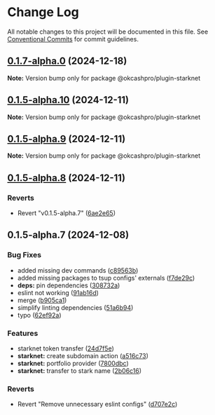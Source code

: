 # Change Log

All notable changes to this project will be documented in this file.
See [Conventional Commits](https://conventionalcommits.org) for commit guidelines.

## [0.1.7-alpha.0](https://github.com/okcashpro/okai/compare/v0.1.5-alpha.10...v0.1.7-alpha.0) (2024-12-18)

**Note:** Version bump only for package @okcashpro/plugin-starknet





## [0.1.5-alpha.10](https://github.com/okcashpro/okai/compare/v0.1.5-alpha.9...v0.1.5-alpha.10) (2024-12-11)

**Note:** Version bump only for package @okcashpro/plugin-starknet





## [0.1.5-alpha.9](https://github.com/okcashpro/okai/compare/v0.1.5-alpha.8...v0.1.5-alpha.9) (2024-12-11)

**Note:** Version bump only for package @okcashpro/plugin-starknet





## [0.1.5-alpha.8](https://github.com/okcashpro/okai/compare/v0.1.5-alpha.7...v0.1.5-alpha.8) (2024-12-11)


### Reverts

* Revert "v0.1.5-alpha.7" ([6ae2e65](https://github.com/okcashpro/okai/commit/6ae2e65b31a23c7f2fed9965db8b4384292ef576))





## 0.1.5-alpha.7 (2024-12-08)


### Bug Fixes

* added missing dev commands ([c89563b](https://github.com/okcashpro/okai/commit/c89563bc020f0b21a69599b706534f2edfbdf1cd))
* added missing packages to tsup configs' externals ([f7de29c](https://github.com/okcashpro/okai/commit/f7de29cf2ed452e08fa68ebd44360f5bc5a3bf20))
* **deps:** pin dependencies ([308732a](https://github.com/okcashpro/okai/commit/308732a8906881a0c7a023765bbd4c5590c565e6))
* eslint not working ([91ab16d](https://github.com/okcashpro/okai/commit/91ab16d6cb7361e6785ad5e6f7a617584357f00a))
* merge ([b905ca1](https://github.com/okcashpro/okai/commit/b905ca1adf0a911671a183a995517706f3eb7fbd))
* simplify linting dependencies ([51a6b94](https://github.com/okcashpro/okai/commit/51a6b94f6764f4951f48b730c5fdf821876c070f))
* typo ([62ef92a](https://github.com/okcashpro/okai/commit/62ef92aade4be9df09dbc597db9363acd57d5997))


### Features

* starknet token transfer ([24d7f5e](https://github.com/okcashpro/okai/commit/24d7f5e8ad2390bfcbd911ac94e67b728c5388f3))
* **starknet:** create subdomain action ([a516c73](https://github.com/okcashpro/okai/commit/a516c731d150623d78501eedef7d8d2400765e3f))
* **starknet:** portfolio provider ([7800dbc](https://github.com/okcashpro/okai/commit/7800dbc728400a3bd0b2ff34f7a373a80864bc3a))
* **starknet:** transfer to stark name ([2b06c16](https://github.com/okcashpro/okai/commit/2b06c16dfe40645920321c8d8e73766a9377da60))


### Reverts

* Revert "Remove unnecessary eslint configs" ([d707e2c](https://github.com/okcashpro/okai/commit/d707e2ce72218202c8703483673e8453134f0e13))
